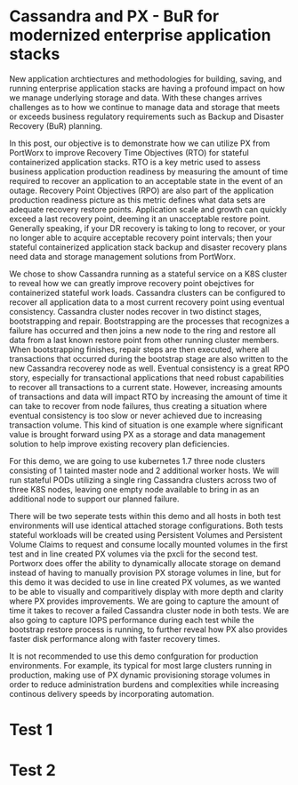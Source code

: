 # Cassandra and PX - BuR for modernized enterprise application stacks

New application archtiectures and methodologies for building, saving, and running enterprise application stacks are having a profound impact on how we manage underlying storage and data.   With these changes arrives challenges as to how we continue to manage data and storage that meets or exceeds business regulatory requirements such as Backup and Disaster Recovery (BuR) planning.   

In this post, our objective is to demonstrate how we can utilize PX from PortWorx to improve Recovery Time Objectives (RTO) for stateful containerized application stacks.    RTO is a key metric used to assess business application production readiness by measuring the amount of time required to recover an application to an acceptable state in the event of an outage.  Recovery Point Objectives (RPO) are also part of the application production readiness picture as this metric defines what data sets are adequate recovery restore points.  Application scale and growth can quickly exceed a last recovery point, deeming it an unacceptable restore point.   Generally speaking, if your DR recovery is taking to long to recover, or your no longer able to acquire acceptable recovery point intervals; then your stateful containerized application stack backup and disaster recovery plans need data and storage management solutions from PortWorx.   

We chose to show Cassandra running as a stateful service on a K8S cluster to reveal how we can greatly improve recovery point obejctives for containerized stateful work loads.  Cassandra clusters can be configured to recover all application data to a most current recovery point using eventual consistency.   Cassandra cluster nodes recover in two distinct stages, bootstrapping and repair.   Bootstrapping are the processes that recognizes a failure has occurred and then joins a new node to the ring and restore all data from a last known restore point from other running cluster members.   When bootstrapping finishes, repair steps are then executed, where all transactions that occurred during the bootstrap stage are also written to the new Cassandra recoverey node as well.   Eventual consistency is a great RPO story, especially for transactional applications that need robust capabilities to recover all transactions to a current state.  However, increasing amounts of transactions and data will impact RTO by increasing the amount of time it can take to recover from node failures, thus creating a situation where eventual consistency is too slow or never achieved due to increasing transaction volume.   This kind of situation is one example where significant value is brought forward using PX as a storage and data management solution to help improve existing recovery plan deficiencies.   

For this demo, we are going to use kubernetes 1.7 three node clusters consisting of 1 tainted master node and 2 additional worker hosts.  We will run stateful PODs utilizing a single ring Cassandra clusters across two of three K8S nodes, leaving one empty node available to bring in as an additional node to support our planned failure.

There will be two seperate tests within this demo and all hosts in both test environments will use identical attached storage configurations. Both tests stateful workloads will be created using Persistent Volumes and Persistent Volume Claims to request and consume locally mounted volumes in the first test and in line created PX volumes via the pxcli for the second test.   Portworx does offer the ability to dynamically allocate storage on demand instead of having to manually provision PX storage volumes in line, but for this demo it was decided to use in line created PX volumes, as we wanted to be able to visually and comparitively display with more depth and clarity where PX provides improvements.   We are going to capture the amount of time it takes to recover a failed Cassandra cluster node  in both tests.   We are also going to capture IOPS performance during each test while the bootstrap restore process is running, to further reveal how PX also provides faster disk performance along with faster recovery times.     

It is not recommended to use this demo confguration for production environments.  For example, its typical for most large clusters running in production, making use of PX dynamic provisioning storage volumes in order to reduce administration burdens and complexities while increasing continous delivery speeds by incorporating automation.  

# Test 1



# Test 2







